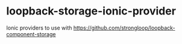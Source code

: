 # loopback-storage-ionic-provider
Ionic providers to use with https://github.com/strongloop/loopback-component-storage
